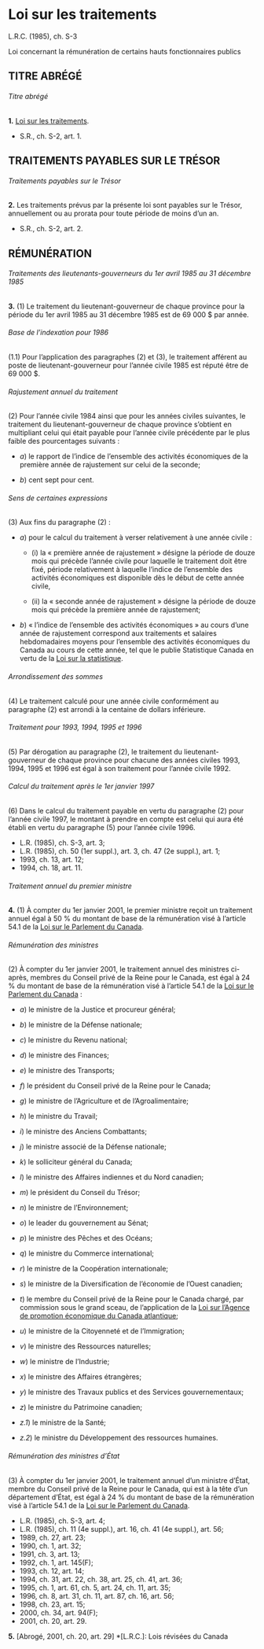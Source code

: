 # Loi sur les traitements

L.R.C. (1985), ch. S-3

Loi concernant la rémunération de certains hauts fonctionnaires publics

## TITRE ABRÉGÉ

###### Titre abrégé

**1.** [Loi sur les traitements](/canada/fra/lois/S/S-3.md).

  * S.R., ch. S-2, art. 1.

## TRAITEMENTS PAYABLES SUR LE TRÉSOR

###### Traitements payables sur le Trésor

**2.** Les traitements prévus par la présente loi sont payables sur le Trésor, annuellement ou au prorata pour toute période de moins d’un an.

  * S.R., ch. S-2, art. 2.

## RÉMUNÉRATION

###### Traitements des lieutenants-gouverneurs du 1er avril 1985 au 31 décembre 1985

**3.** (1) Le traitement du lieutenant-gouverneur de chaque province pour la période du 1er avril 1985 au 31 décembre 1985 est de 69 000 $ par année.

###### Base de l’indexation pour 1986

(1.1) Pour l’application des paragraphes (2) et (3), le traitement afférent au poste de lieutenant-gouverneur pour l’année civile 1985 est réputé être de 69 000 $.

###### Rajustement annuel du traitement

(2) Pour l’année civile 1984 ainsi que pour les années civiles suivantes, le traitement du lieutenant-gouverneur de chaque province s’obtient en multipliant celui qui était payable pour l’année civile précédente par le plus faible des pourcentages suivants :

  * _a_) le rapport de l’indice de l’ensemble des activités économiques de la première année de rajustement sur celui de la seconde;

  * _b_) cent sept pour cent.

###### Sens de certaines expressions

(3) Aux fins du paragraphe (2) :

  * _a_) pour le calcul du traitement à verser relativement à une année civile :

    * (i) la « première année de rajustement » désigne la période de douze mois qui précède l’année civile pour laquelle le traitement doit être fixé, période relativement à laquelle l’indice de l’ensemble des activités économiques est disponible dès le début de cette année civile,

    * (ii) la « seconde année de rajustement » désigne la période de douze mois qui précède la première année de rajustement;

  * _b_) « l’indice de l’ensemble des activités économiques » au cours d’une année de rajustement correspond aux traitements et salaires hebdomadaires moyens pour l’ensemble des activités économiques du Canada au cours de cette année, tel que le publie Statistique Canada en vertu de la [Loi sur la statistique](/canada/fra/lois/S/S-19.md).

###### Arrondissement des sommes

(4) Le traitement calculé pour une année civile conformément au paragraphe (2) est arrondi à la centaine de dollars inférieure.

###### Traitement pour 1993, 1994, 1995 et 1996

(5) Par dérogation au paragraphe (2), le traitement du lieutenant-gouverneur de chaque province pour chacune des années civiles 1993, 1994, 1995 et 1996 est égal à son traitement pour l’année civile 1992.

###### Calcul du traitement après le 1er janvier 1997

(6) Dans le calcul du traitement payable en vertu du paragraphe (2) pour l’année civile 1997, le montant à prendre en compte est celui qui aura été établi en vertu du paragraphe (5) pour l’année civile 1996.

  * L.R. (1985), ch. S-3, art. 3;
  * L.R. (1985), ch. 50 (1er suppl.), art. 3, ch. 47 (2e suppl.), art. 1;
  * 1993, ch. 13, art. 12;
  * 1994, ch. 18, art. 11.

###### Traitement annuel du premier ministre

**4.** (1) À compter du 1er janvier 2001, le premier ministre reçoit un traitement annuel égal à 50 % du montant de base de la rémunération visé à l’article 54.1 de la [Loi sur le Parlement du Canada](/canada/fra/lois/P/P-1.md).

###### Rémunération des ministres

(2) À compter du 1er janvier 2001, le traitement annuel des ministres ci-après, membres du Conseil privé de la Reine pour le Canada, est égal à 24 % du montant de base de la rémunération visé à l’article 54.1 de la [Loi sur le Parlement du Canada](/canada/fra/lois/P/P-1.md) :

  * _a_) le ministre de la Justice et procureur général;

  * _b_) le ministre de la Défense nationale;

  * _c_) le ministre du Revenu national;

  * _d_) le ministre des Finances;

  * _e_) le ministre des Transports;

  * _f_) le président du Conseil privé de la Reine pour le Canada;

  * _g_) le ministre de l’Agriculture et de l’Agroalimentaire;

  * _h_) le ministre du Travail;

  * _i_) le ministre des Anciens Combattants;

  * _j_) le ministre associé de la Défense nationale;

  * _k_) le solliciteur général du Canada;

  * _l_) le ministre des Affaires indiennes et du Nord canadien;

  * _m_) le président du Conseil du Trésor;

  * _n_) le ministre de l’Environnement;

  * _o_) le leader du gouvernement au Sénat;

  * _p_) le ministre des Pêches et des Océans;

  * _q_) le ministre du Commerce international;

  * _r_) le ministre de la Coopération internationale;

  * _s_) le ministre de la Diversification de l’économie de l’Ouest canadien;

  * _t_) le membre du Conseil privé de la Reine pour le Canada chargé, par commission sous le grand sceau, de l’application de la [Loi sur l’Agence de promotion économique du Canada atlantique](/canada/fra/lois/A/A-13.7.md);

  * _u_) le ministre de la Citoyenneté et de l’Immigration;

  * _v_) le ministre des Ressources naturelles;

  * _w_) le ministre de l’Industrie;

  * _x_) le ministre des Affaires étrangères;

  * _y_) le ministre des Travaux publics et des Services gouvernementaux;

  * _z_) le ministre du Patrimoine canadien;

  * _z.1_) le ministre de la Santé;

  * _z.2_) le ministre du Développement des ressources humaines.

###### Rémunération des ministres d’État

(3) À compter du 1er janvier 2001, le traitement annuel d’un ministre d’État, membre du Conseil privé de la Reine pour le Canada, qui est à la tête d’un département d’État, est égal à 24 % du montant de base de la rémunération visé à l’article 54.1 de la [Loi sur le Parlement du Canada](/canada/fra/lois/P/P-1.md).

  * L.R. (1985), ch. S-3, art. 4;
  * L.R. (1985), ch. 11 (4e suppl.), art. 16, ch. 41 (4e suppl.), art. 56;
  * 1989, ch. 27, art. 23;
  * 1990, ch. 1, art. 32;
  * 1991, ch. 3, art. 13;
  * 1992, ch. 1, art. 145(F);
  * 1993, ch. 12, art. 14;
  * 1994, ch. 31, art. 22, ch. 38, art. 25, ch. 41, art. 36;
  * 1995, ch. 1, art. 61, ch. 5, art. 24, ch. 11, art. 35;
  * 1996, ch. 8, art. 31, ch. 11, art. 87, ch. 16, art. 56;
  * 1998, ch. 23, art. 15;
  * 2000, ch. 34, art. 94(F);
  * 2001, ch. 20, art. 29.

**5.** [Abrogé, 2001, ch. 20, art. 29]
  *[L.R.C.]: Lois révisées du Canada
